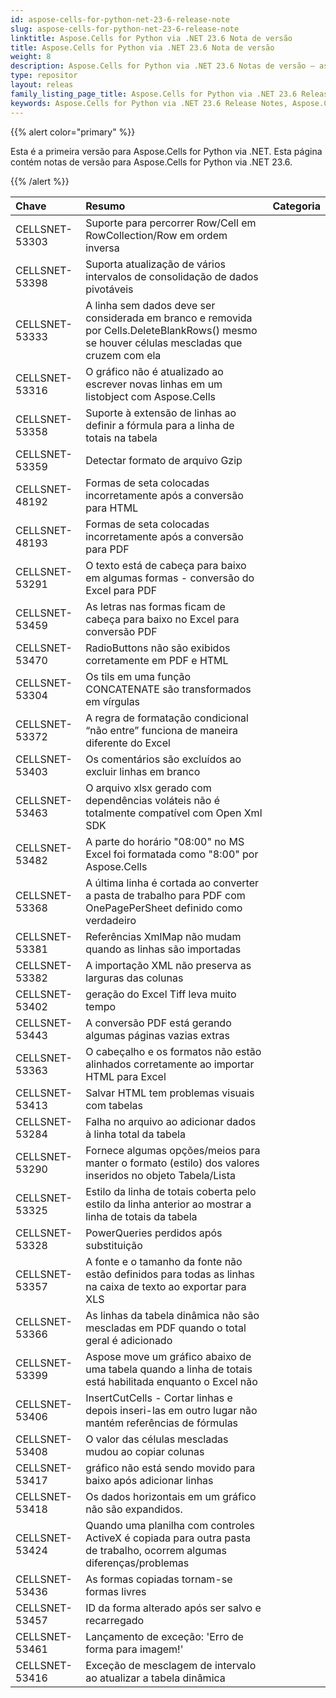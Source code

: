 ```yaml
---
id: aspose-cells-for-python-net-23-6-release-note
slug: aspose-cells-for-python-net-23-6-release-note
linktitle: Aspose.Cells for Python via .NET 23.6 Nota de versão
title: Aspose.Cells for Python via .NET 23.6 Nota de versão
weight: 8
description: Aspose.Cells for Python via .NET 23.6 Notas de versão – as últimas melhorias, novos recursos e correções
type: repositor
layout: releas
family_listing_page_title: Aspose.Cells for Python via .NET 23.6 Release Note
keywords: Aspose.Cells for Python via .NET 23.6 Release Notes, Aspose.Cells for Python via .NET 23.6 updates and fixe
---
```

{{% alert color="primary" %}} 

Esta é a primeira versão para Aspose.Cells for Python via .NET.
Esta página contém notas de versão para Aspose.Cells for Python via .NET 23.6.

{{% /alert %}} 

|**Chave**|**Resumo**|**Categoria**|
| :- | :- | :- |
|CELLSNET-53303|Suporte para percorrer Row/Cell em RowCollection/Row em ordem inversa|
|CELLSNET-53398|Suporta atualização de vários intervalos de consolidação de dados pivotáveis|
|CELLSNET-53333|A linha sem dados deve ser considerada em branco e removida por Cells.DeleteBlankRows() mesmo se houver células mescladas que cruzem com ela|
|CELLSNET-53316|O gráfico não é atualizado ao escrever novas linhas em um listobject com Aspose.Cells|
|CELLSNET-53358|Suporte à extensão de linhas ao definir a fórmula para a linha de totais na tabela|
|CELLSNET-53359|Detectar formato de arquivo Gzip|
|CELLSNET-48192|Formas de seta colocadas incorretamente após a conversão para HTML|
|CELLSNET-48193|Formas de seta colocadas incorretamente após a conversão para PDF|
|CELLSNET-53291|O texto está de cabeça para baixo em algumas formas - conversão do Excel para PDF|
|CELLSNET-53459|As letras nas formas ficam de cabeça para baixo no Excel para conversão PDF|
|CELLSNET-53470| RadioButtons não são exibidos corretamente em PDF e HTML|
|CELLSNET-53304| Os tils em uma função CONCATENATE são transformados em vírgulas|
|CELLSNET-53372|A regra de formatação condicional “não entre” funciona de maneira diferente do Excel|
|CELLSNET-53403|Os comentários são excluídos ao excluir linhas em branco|
|CELLSNET-53463|O arquivo xlsx gerado com dependências voláteis não é totalmente compatível com Open Xml SDK|
|CELLSNET-53482|A parte do horário "08:00" no MS Excel foi formatada como "8:00" por Aspose.Cells|
|CELLSNET-53368|A última linha é cortada ao converter a pasta de trabalho para PDF com OnePagePerSheet definido como verdadeiro|
|CELLSNET-53381| Referências XmlMap não mudam quando as linhas são importadas|
|CELLSNET-53382|A importação XML não preserva as larguras das colunas|
|CELLSNET-53402|geração do Excel Tiff leva muito tempo|
|CELLSNET-53443|A conversão PDF está gerando algumas páginas vazias extras|
|CELLSNET-53363|O cabeçalho e os formatos não estão alinhados corretamente ao importar HTML para Excel|
|CELLSNET-53413|Salvar HTML tem problemas visuais com tabelas|
|CELLSNET-53284|Falha no arquivo ao adicionar dados à linha total da tabela|
|CELLSNET-53290|Fornece algumas opções/meios para manter o formato (estilo) dos valores inseridos no objeto Tabela/Lista|
|CELLSNET-53325|Estilo da linha de totais coberta pelo estilo da linha anterior ao mostrar a linha de totais da tabela|
|CELLSNET-53328|PowerQueries perdidos após substituição|
|CELLSNET-53357|A fonte e o tamanho da fonte não estão definidos para todas as linhas na caixa de texto ao exportar para XLS|
|CELLSNET-53366|As linhas da tabela dinâmica não são mescladas em PDF quando o total geral é adicionado|
|CELLSNET-53399| Aspose move um gráfico abaixo de uma tabela quando a linha de totais está habilitada enquanto o Excel não|
|CELLSNET-53406|InsertCutCells - Cortar linhas e depois inseri-las em outro lugar não mantém referências de fórmulas|
|CELLSNET-53408|O valor das células mescladas mudou ao copiar colunas|
|CELLSNET-53417|gráfico não está sendo movido para baixo após adicionar linhas|
|CELLSNET-53418|Os dados horizontais em um gráfico não são expandidos.|
|CELLSNET-53424|Quando uma planilha com controles ActiveX é copiada para outra pasta de trabalho, ocorrem algumas diferenças/problemas|
|CELLSNET-53436|As formas copiadas tornam-se formas livres|
|CELLSNET-53457|ID da forma alterado após ser salvo e recarregado|
|CELLSNET-53461|Lançamento de exceção: 'Erro de forma para imagem!'|
|CELLSNET-53416|Exceção de mesclagem de intervalo ao atualizar a tabela dinâmica|
